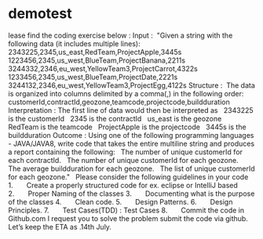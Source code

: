 # demotest
lease find the coding exercise below :
Input : 
"Given a string with the following data (it includes multiple lines):
2343225,2345,us_east,RedTeam,ProjectApple,3445s
1223456,2345,us_west,BlueTeam,ProjectBanana,2211s
3244332,2346,eu_west,YellowTeam3,ProjectCarrot,4322s
1233456,2345,us_west,BlueTeam,ProjectDate,2221s
3244132,2346,eu_west,YellowTeam3,ProjectEgg,4122s
Structure : 
The data is organized into columns delimited by a comma(,) in the following order:
customerId,contractId,geozone,teamcode,projectcode,buildduration
Interpretation :
The first line of data would then be interpreted as
  2343225 is the customerId
  2345 is the contractId
  us_east is the geozone
  RedTeam is the teamcode
  ProjectApple is the projectcode
  3445s is the buildduration
Outcome :
Using one of the following programming languages - JAVA/JAVA8, write code that takes the entire multiline string and produces a report containing the following:
  The number of unique customerId for each contractId.
  The number of unique customerId for each geozone.
  The average buildduration for each geozone.
  The list of unique customerId for each geozone."
 
Please consider the following guidelines in your code
1.       Create a properly structured code for ex. eclipse or IntelliJ based
2.       Proper Naming of the classes
3.       Documenting what is the purpose of the classes
4.       Clean code.
5.       Design Patterns.
6.       Design Principles.
7.       Test Cases(TDD) : Test Cases
8.       Commit the code in Github.com
I request you to solve the problem submit the code via github.
Let’s keep the ETA as .14th July.
